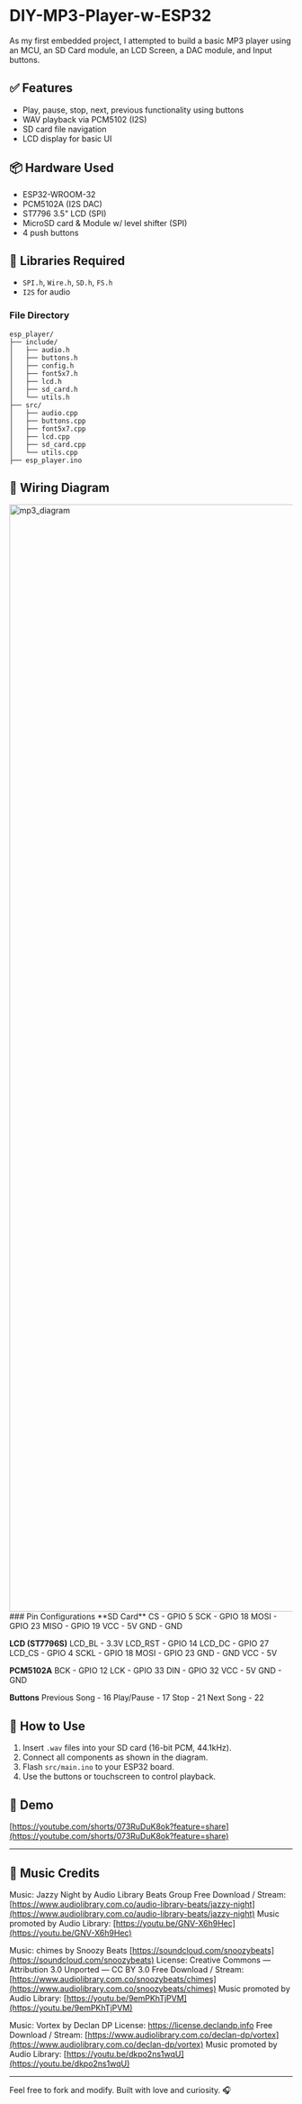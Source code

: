 # DIY-MP3-Player-w-ESP32
As my first embedded project, I attempted to build a basic MP3 player using an MCU, an SD Card module, an LCD Screen, a DAC module, and Input buttons.

## ✅ Features
- Play, pause, stop, next, previous functionality using buttons
- WAV playback via PCM5102 (I2S)
- SD card file navigation
- LCD display for basic UI

## 📦 Hardware Used
- ESP32-WROOM-32
- PCM5102A (I2S DAC)
- ST7796 3.5" LCD (SPI)
- MicroSD card & Module w/ level shifter (SPI)
- 4 push buttons

## 🧰 Libraries Required
- `SPI.h`, `Wire.h`, `SD.h`, `FS.h`
- `I2S` for audio
### File Directory
```
esp_player/
├── include/
│   ├── audio.h
│   ├── buttons.h
│   ├── config.h
│   ├── font5x7.h
│   ├── lcd.h
│   ├── sd_card.h
│   └── utils.h
├── src/
│   ├── audio.cpp
│   ├── buttons.cpp
│   ├── font5x7.cpp
│   ├── lcd.cpp
│   ├── sd_card.cpp
│   └── utils.cpp
├── esp_player.ino
```

## 🔌 Wiring Diagram
<img width="2195" height="1966" alt="mp3_diagram" src="https://github.com/user-attachments/assets/cae684d2-8283-4431-97b4-f80785a6cf20" />
### Pin Configurations
**SD Card**
CS - GPIO 5
SCK - GPIO 18
MOSI - GPIO 23
MISO - GPIO 19
VCC - 5V
GND - GND

**LCD (ST7796S)**
LCD_BL - 3.3V
LCD_RST - GPIO 14
LCD_DC - GPIO 27
LCD_CS - GPIO 4
SCKL - GPIO 18
MOSI - GPIO 23
GND - GND
VCC - 5V

**PCM5102A**
BCK - GPIO 12
LCK - GPIO 33
DIN - GPIO 32
VCC - 5V
GND - GND

**Buttons**
Previous Song - 16
Play/Pause - 17
Stop - 21
Next Song - 22


## 📖 How to Use
1. Insert `.wav` files into your SD card (16-bit PCM, 44.1kHz).
2. Connect all components as shown in the diagram.
3. Flash `src/main.ino` to your ESP32 board.
4. Use the buttons or touchscreen to control playback.

## 📸 Demo
[https://youtube.com/shorts/073RuDuK8ok?feature=share](https://youtube.com/shorts/073RuDuK8ok?feature=share)

---
## 🎵 Music Credits
Music: Jazzy Night by Audio Library Beats Group
Free Download / Stream: [https://www.audiolibrary.com.co/audio-library-beats/jazzy-night](https://www.audiolibrary.com.co/audio-library-beats/jazzy-night)
Music promoted by Audio Library: [https://youtu.be/GNV-X6h9Hec](https://youtu.be/GNV-X6h9Hec)


Music: chimes by Snoozy Beats [https://soundcloud.com/snoozybeats](https://soundcloud.com/snoozybeats)
License: Creative Commons — Attribution 3.0 Unported — CC BY 3.0
Free Download / Stream: [https://www.audiolibrary.com.co/snoozybeats/chimes](https://www.audiolibrary.com.co/snoozybeats/chimes)
Music promoted by Audio Library: [https://youtu.be/9emPKhTjPVM](https://youtu.be/9emPKhTjPVM)


Music: Vortex by Declan DP
License: https://license.declandp.info
Free Download / Stream: [https://www.audiolibrary.com.co/declan-dp/vortex](https://www.audiolibrary.com.co/declan-dp/vortex)
Music promoted by Audio Library: [https://youtu.be/dkpo2ns1wqU](https://youtu.be/dkpo2ns1wqU)

---

Feel free to fork and modify. Built with love and curiosity. 🎧
